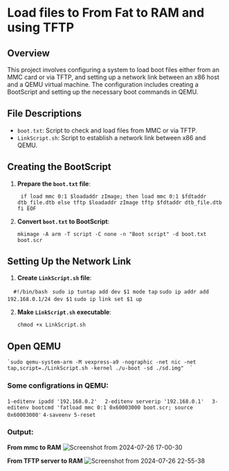 # Load files to From Fat to RAM and using TFTP 

## Overview

This project involves configuring a system to load boot files either from an MMC card or via TFTP, and setting up a network link between an x86 host and a QEMU virtual machine. The configuration includes creating a BootScript and setting up the necessary boot commands in QEMU.



## File Descriptions

-   `boot.txt`: Script to check and load files from MMC or via TFTP.
-   `LinkScript.sh`: Script to establish a network link between x86 and QEMU.

## Creating the BootScript

1.  **Prepare the `boot.txt` file**:
   
    
    `
    if load mmc 0:1 $loadaddr zImage; then
        load mmc 0:1 $fdtaddr dtb_file.dtb
    else
        tftp $loadaddr zImage
        tftp $fdtaddr dtb_file.dtb
    fi
    EOF` 
    
2.  **Convert `boot.txt` to BootScript**:
    

    `mkimage -A arm -T script -C none -n "Boot script" -d boot.txt boot.scr` 
    

## Setting Up the Network Link

1.  **Create `LinkScript.sh` file**:
    
 `  #!/bin/bash`
` sudo ip tuntap add dev $1 mode tap`
`sudo ip addr add 192.168.0.1/24 dev $1`
`sudo ip link set $1 up`


    
2.  **Make `LinkScript.sh` executable**:
    
    `chmod +x LinkScript.sh` 
    



## Open QEMU


    `sudo qemu-system-arm -M vexpress-a9 -nographic -net nic -net tap,script=./LinkScript.sh -kernel ./u-boot -sd ./sd.img"  ` 
 ### Some configrations in QEMU:
  ` 1-editenv ipadd '192.168.0.2'   ` 
  ` 2-editenv serverip '192.168.0.1'   ` 
  ` 3-editenv bootcmd 'fatload mmc 0:1 0x60003000 boot.scr; source 0x60003000' `
  `4-saveenv
  5-reset` 
  ### Output:
**From mmc to RAM**
![Screenshot from 2024-07-26 17-00-30](https://github.com/user-attachments/assets/23ff82e4-4076-4b57-9a46-9fa8dc98618e)

**From TFTP server to RAM**
![Screenshot from 2024-07-26 22-55-38](https://github.com/user-attachments/assets/af806e1c-41ce-4939-926b-45fb3b52d6f3)
